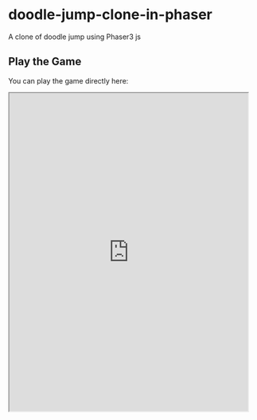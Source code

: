 # doodle-jump-clone-in-phaser
A clone of doodle jump using Phaser3 js
## Play the Game

You can play the game directly here:

<iframe src="https://emadkhezri.github.io/doodle-jump-clone-in-phaser/https://your-game-website-url.com" width="480" height="640"></iframe>
